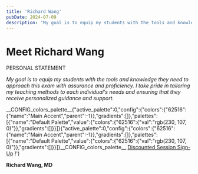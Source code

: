```yaml
---
title: 'Richard Wang'
pubDate: 2024-07-09
description: 'My goal is to equip my students with the tools and knowledge they need to approach this exam with assurance and proficiency. I take pride in tailoring my t.'
---
```


# Meet Richard Wang

PERSONAL STATEMENT

_My goal is to equip my students with the tools and knowledge they need to approach this exam with assurance and proficiency. I take pride in tailoring my teaching methods to each individual's needs and ensuring that they receive personalized guidance and support._

\_\_CONFIG_colors_palette\_\_{"active_palette":0,"config":{"colors":{"62516":{"name":"Main Accent","parent":-1}},"gradients":\[\]},"palettes":\[{"name":"Default Palette","value":{"colors":{"62516":{"val":"rgb(230, 107, 0)"}},"gradients":\[\]}}\]}{"active_palette":0,"config":{"colors":{"62516":{"name":"Main Accent","parent":-1}},"gradients":\[\]},"palettes":\[{"name":"Default Palette","value":{"colors":{"62516":{"val":"rgb(230, 107, 0)"}},"gradients":\[\]}}\]}\_\_CONFIG_colors_palette\_\_ [Discounted Session Sign-Up](/purchase-discounted-session/) !')

**Richard Wang, MD**

